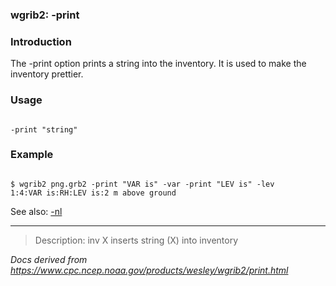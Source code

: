 
### wgrib2: -print



### Introduction



The -print option prints a string
into the inventory. It is used to make the inventory prettier.



### Usage




```

-print "string"

```

### Example



```

$ wgrib2 png.grb2 -print "VAR is" -var -print "LEV is" -lev
1:4:VAR is:RH:LEV is:2 m above ground

```



See also: 
[-nl](./nl.html)




----

>Description: inv   X      inserts string (X) into inventory

_Docs derived from <https://www.cpc.ncep.noaa.gov/products/wesley/wgrib2/print.html>_